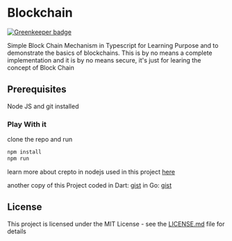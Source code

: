 # Blockchain

[![Greenkeeper badge](https://badges.greenkeeper.io/shekohex/blockchain.svg)](https://greenkeeper.io/)

Simple Block Chain Mechanism in Typescript for Learning Purpose and to demonstrate the basics of blockchains.
This is by no means a complete implementation and it is by no means secure, it's just for learing the concept of Block Chain

## Prerequisites

Node JS and git installed

### Play With it

clone the repo and run

```bash
npm install
npm run
```

learn more about crepto in nodejs used in this project [here](https://nodejs.org/api/crypto.html#crypto_class_hash)

another copy of this Project coded
in Dart: [gist](https://gist.github.com/shekohex/3aef759074ad9fcb31fe0f772c8f8fb4)
in Go: [gist](https://gist.github.com/shekohex/9da2c116ca2a1209c5851f955bd24a6c)


## License

This project is licensed under the MIT License - see the [LICENSE.md](LICENSE.md) file for details
